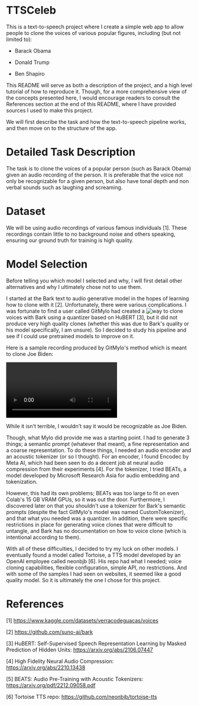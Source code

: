 # TTSCeleb

This is a text-to-speech project where I create a simple web app to allow people to clone the voices of various popular figures, including (but not limited to):

- Barack Obama

- Donald Trump

- Ben Shapiro

This README will serve as both a description of the project, and a high level tutorial of how to reproduce it. Though, for a more comprehensive view of the concepts presented here, I would encourage readers to consult the References section at the end of this README, where I have provided sources I used to make this project.

We will first describe the task and how the text-to-speech pipeline works, and then move on to the structure of the app.

# Detailed Task Description

The task is to clone the voices of a popular person (such as Barack Obama) given an audio recording of the person. It is preferable that the voice not only be recognizable for a given person, but also have tonal depth and non verbal sounds such as laughing and screaming.

# Dataset

We will be using audio recordings of various famous individuals [1]. These recordings contain little to no background noise and others speaking, ensuring our ground truth for training is high quality.

# Model Selection

Before telling you which model I selected and why, I will first detail other alternatives and why I ultimately chose not to use them.

I started at the Bark text to audio generative model in the hopes of learning how to clone with it [2]. Unfortunately, there were various complications. I was fortunate to find a user called GitMylo had created a ![way](https://github.com/gitmylo/bark-voice-cloning-HuBERT-quantizer) to clone voices with Bark using a quantizer based on HuBERT [3], but it did not produce very high quality clones (whether this was due to Bark's quality or his model specifically, I am unsure). So I decided to study his pipeline and see if I could use pretrained models to improve on it.

Here is a sample recording produced by GitMylo's method which is meant to clone Joe Biden:

![Biden Recording](./biden_mylo_clone.mov)

While it isn't terrible, I wouldn't say it would be recognizable as Joe Biden.

Though, what Mylo did provide me was a starting point. I had to generate 3 things; a semantic prompt (whatever that meant), a fine representation and a coarse representation. To do these things, I needed an audio encoder and an acoustic tokenizer (or so I thought). For an encoder, I found Encodec by Meta AI, which had been seen to do a decent job at neural audio compression from their experiments [4]. For the tokenizer, I tried BEATs, a model developed by Microsoft Research Asia for audio embedding and tokenization.

However, this had its own problems; BEATs was too large to fit on even Colab's 15 GB VRAM GPUs, so it was out the door. Furthermore, I discovered later on that you shouldn't use a tokenizer for Bark's semantic prompts (despite the fact GitMylo's model was named CustomTokenizer), and that what you needed was a quantizer. In addition, there were specific restrictions in place for generating voice clones that were difficult to untangle, and Bark has no documentation on how to voice clone (which is intentional according to them).

With all of these difficulties, I decided to try my luck on other models. I eventually found a model called Tortoise, a TTS model developed by an OpenAI employee called neonbjb [6]. His repo had what I needed; voice cloning capabilities, flexible configuration, simple API, no restrictions. And with some of the samples I had seen on websites, it seemed like a good quality model. So it is ultimately the one I chose for this project.

# References

[1] https://www.kaggle.com/datasets/verracodeguacas/voices

[2] https://github.com/suno-ai/bark

[3] HuBERT: Self-Supervised Speech Representation Learning by Masked Prediction of Hidden Units: https://arxiv.org/abs/2106.07447

[4] High Fidelity Neural Audio Compression: https://arxiv.org/abs/2210.13438

[5] BEATS: Audio Pre-Training with Acoustic Tokenizers: https://arxiv.org/pdf/2212.09058.pdf

[6] Tortoise TTS repo: https://github.com/neonbjb/tortoise-tts